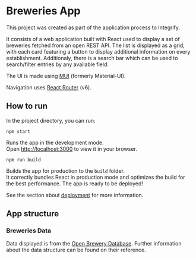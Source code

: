 # Breweries App

This project was created as part of the application process to Integrify.

It consists of a web application built with React used to display a set of breweries fetched from an open REST API. The list is displayed as a grid, with each card featuring a button to display additional information on every establishment. Additionaly, there is a search bar which can be used to search/filter entries by any available field.

The UI is made using [MUI](https://github.com/mui-org/material-ui) (formerly Material-UI).

Navigation uses [React Router](https://github.com/remix-run/react-router) (v6).

## How to run

In the project directory, you can run:

`npm start`

Runs the app in the development mode.\
Open [http://localhost:3000](http://localhost:3000) to view it in your browser.

`npm run build`

Builds the app for production to the `build` folder.\
It correctly bundles React in production mode and optimizes the build for the best performance.
The app is ready to be deployed!

See the section about [deployment](https://facebook.github.io/create-react-app/docs/deployment) for more information.


## App structure



### Breweries Data

Data displayed is from the [Open Brewery Database](https://www.openbrewerydb.org/documentation/01-listbreweries). Further information about the data structure can be found on their reference.

